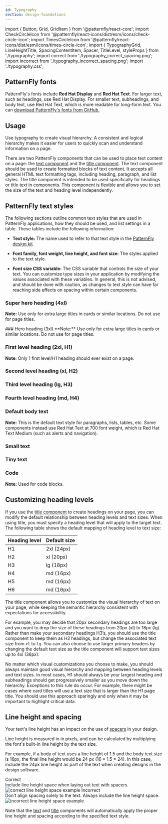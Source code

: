 ```yaml
---
id: Typography
section: design-foundations
---
```


import { Button, Grid, GridItem } from '@patternfly/react-core';
import CheckCircleIcon from '@patternfly/react-icons/dist/esm/icons/check-circle-icon';
import TimesCircleIcon from '@patternfly/react-icons/dist/esm/icons/times-circle-icon';
import { TypographyGrid, LineHeightTitle, SpacingContentItem, Spacer, TitleLevel, styleProps } from './typography';
import correct from './typography_correct_spacing.png';
import incorrect from './typography_incorrect_spacing.png';
import './typography.css';

## PatternFly fonts
PatternFly's fonts include **Red Hat Display** and **Red Hat Text**. For larger text, such as headings, use Red Hat Display. For smaller text, subheadings, and body text, use Red Hat Text, which is more readable for long-form text. You can [download PatternFly's fonts from GitHub.](https://github.com/RedHatOfficial/RedHatFont)

## Usage 
Use typography to create visual hierarchy. A consistent and logical hierarchy makes it easier for users to quickly scan and understand information on a page.

There are two PatternFly components that can be used to place text content on a page: the [text component](/components/text) and the [title component](/components/title). The text component should be used to create formatted blocks of text content. It accepts all general HTML text formatting tags, including heading, paragraph, and list styles. The title component is intended to be used specifically for headings or title text in components. This component is flexible and allows you to set the size of the text and heading level independently.

## PatternFly text styles 
The following sections outline common text styles that are used in PatternFly applications, how they should be used, and list settings in a table. These tables include the following information: 

- **Text style:** The name used to refer to that text style in the [PatternFly design kit](/get-started/design#getting-the-design-kit).

- **Font family, font weight, line height, and font size:** The styles applied to the text style.

- **Font size CSS variable:** The CSS variable that controls the size of your text. You can customize type sizes in your application by modifying the values associated with these variables. In general, this is not advised, and should be done with caution, as changes to text style can have far reaching side effects on spacing within certain components.

### Super hero heading (4xl)
**Note:** Use only for extra large titles in cards or similar locations. Do not use for page titles.
<TitleLevel
  className="pf-v5-c-title pf-m-lg ws-title-level-heading"
  asGrid
  styleProps={styleProps.superHero} />
<div class="--pf-v5-global--spacer--sm">
</div>
### Hero heading (3xl)
**Note:** Use only for extra large titles in cards or similar locations. Do not use for page titles.

<TitleLevel
  className="pf-v5-c-title pf-m-lg ws-title-level-heading"
  asGrid
  styleProps={styleProps.hero} />

### First level heading (2xl, H1)
**Note**: Only 1 first level/H1 heading should ever exist on a page.
<TitleLevel
  className="pf-v5-c-title pf-m-lg ws-title-level-heading"
  asGrid
  styleProps={styleProps.first} />

### Second level heading (xl, H2)
<TitleLevel
  className="pf-v5-c-title pf-m-lg ws-title-level-heading"
  asGrid
  styleProps={styleProps.second} />

### Third level heading (lg, H3)
<TitleLevel
  className="pf-v5-c-title pf-m-lg ws-title-level-heading"
  asGrid
  styleProps={styleProps.third} />

### Fourth level heading (md, H4)
<TitleLevel
  className="pf-v5-c-title pf-m-lg ws-title-level-heading"
  asGrid
  styleProps = {styleProps.fourth} />

### Default body text 
**Note:** This is the default text style for paragraphs, lists, tables, etc. Some components instead use Red Hat Text at 700 font weight, which is Red Hat Text Medium (such as alerts and navigation).
<TitleLevel
  className="pf-v5-c-title pf-m-lg ws-title-level-heading"
  asGrid
  styleProps = {styleProps.body} />

### Small text
<TitleLevel
  className="pf-v5-c-title pf-m-lg ws-title-level-heading"
  asGrid
  styleProps = {styleProps.small} />

### Tiny text
<TitleLevel
  className="pf-v5-c-title pf-m-lg ws-title-level-heading"
  asGrid
  styleProps = {styleProps.tiny} />

### Code
**Note:** Used for code blocks.
<TitleLevel
  className="pf-v5-c-title pf-m-lg ws-title-level-heading"
  asGrid
  styleProps = {styleProps.code} />

## Customizing heading levels
If you use the [title component](/components/title) to create headings on your page, you can modify the default relationship between heading levels and text sizes. When using title, you must specify a heading level that will apply to the target text. The following table shows the default mapping of heading level to text size:

| Heading level | Default size|
|----|-----------|
| H1 | 2xl (24px)|
| H2 | xl (20px) |
| H3 | lg (18px) |
| H4 | md (16px) |
| H5 | md (16px) |
| H6 | md (16px) |

The title component allows you to customize the visual hierarchy of text on your page, while keeping the semantic hierarchy consistent with expectations for accessibility. 

For example, you may decide that 20px secondary headings are too large and you want to drop the size of these headings from 20px (xl) to 18px (lg). Rather than make your secondary headings H3’s, you should use the title component to keep them as H2 headings, but change the associated text size from `xl` to `lg`. You can also choose to use larger primary headers by changing the default text size as the title component will support text sizes up to 4xl (36px).

No matter which visual customizations you choose to make, you should always maintain good visual hierarchy and mapping between heading levels and text sizes. In most cases, H1 should always be your largest heading and subheadings should get progressively smaller as you move down the hierarchy. Exceptions to this rule do occur. For example, there might be cases where card titles will use a text size that is larger than the H1 page title. You should use this approach sparingly and only when it may be important to highlight critical data.

## Line height and spacing
Your text's line height has an impact on the use of [spacers](/design-foundations/spacers) in your design.

Line height is measured in in pixels, and can be calculated by multiplying the font's built-in line height by the text size. 

For example, if a body of text uses a line height of 1.5 and the body text size is 16px, the final line height would be 24 px (16 * 1.5 = 24). In this case, include the 24px line height as part of the text when creating designs in the design software. 

<Grid>
  <GridItem span={12}>
    <LineHeightTitle>
      <CheckCircleIcon color="#52A549" />
      <span style={{marginLeft: 'var(--pf-v5-global--spacer--sm)'}}>Correct</span>
    </LineHeightTitle>
    <div>Include line height space when laying out text with spacers.</div>
    <img alt="correct line height space example" style={{maxHeight: '158px', padding: '16px'}} src={correct} />
  </GridItem>
  <GridItem span={12}>
    <LineHeightTitle>
      <TimesCircleIcon color="#CC0000" />
      <span style={{marginLeft: 'var(--pf-v5-global--spacer--sm)'}}>Incorrect</span>
    </LineHeightTitle>
    <div>Don't align spacing solely to the text. Always include the line height space.</div>
    <img alt="incorrect line height space example" style={{maxHeight: '124px', padding: '16px'}} src={incorrect} />
  </GridItem>
</Grid>

Note that the [text](/components/text) and [title](/components/title) components will automatically apply the proper line height and spacing according to the specified text style.
